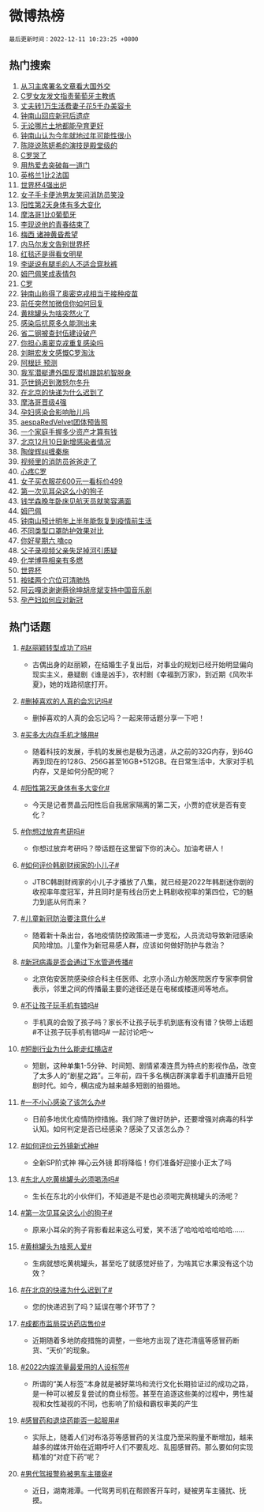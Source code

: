 # 微博热榜

`最后更新时间：2022-12-11 10:23:25 +0800`

## 热门搜索

1. [从习主席署名文章看大国外交](https://m.weibo.cn/search?containerid=100103type%3D1%26t%3D10%26q%3D%23%E4%BB%8E%E4%B9%A0%E4%B8%BB%E5%B8%AD%E7%BD%B2%E5%90%8D%E6%96%87%E7%AB%A0%E7%9C%8B%E5%A4%A7%E5%9B%BD%E5%A4%96%E4%BA%A4%23&stream_entry_id=51&isnewpage=1&extparam=seat%3D1%26c_type%3D51%26filter_type%3Drealtimehot%26dgr%3D0%26cate%3D10103%26pos%3D0%26display_time%3D1670725403%26pre_seqid%3D1670725403864039932353&luicode=10000011&lfid=106003type%253D25%2526t%253D3%2526disable_hot%253D1%2526filter_type%253Drealtimehot)
1. [C罗女友发文指责葡萄牙主教练](https://m.weibo.cn/search?containerid=100103type%3D1%26t%3D10%26q%3D%23C%E7%BD%97%E5%A5%B3%E5%8F%8B%E5%8F%91%E6%96%87%E6%8C%87%E8%B4%A3%E8%91%A1%E8%90%84%E7%89%99%E4%B8%BB%E6%95%99%E7%BB%83%23&stream_entry_id=31&isnewpage=1&extparam=seat%3D1%26flag%3D2%26filter_type%3Drealtimehot%26band_rank%3D1%26q%3D%2523C%25E7%25BD%2597%25E5%25A5%25B3%25E5%258F%258B%25E5%258F%2591%25E6%2596%2587%25E6%258C%2587%25E8%25B4%25A3%25E8%2591%25A1%25E8%2590%2584%25E7%2589%2599%25E4%25B8%25BB%25E6%2595%2599%25E7%25BB%2583%2523%26realpos%3D1%26pos%3D0%26c_type%3D31%26dgr%3D0%26cate%3D5001%26lcate%3D5001%26display_time%3D1670725403%26pre_seqid%3D1670725403864039932353&luicode=10000011&lfid=106003type%253D25%2526t%253D3%2526disable_hot%253D1%2526filter_type%253Drealtimehot)
1. [丈夫转1万生活费妻子花5千办美容卡](https://m.weibo.cn/search?containerid=100103type%3D1%26t%3D10%26q%3D%23%E4%B8%88%E5%A4%AB%E8%BD%AC1%E4%B8%87%E7%94%9F%E6%B4%BB%E8%B4%B9%E5%A6%BB%E5%AD%90%E8%8A%B15%E5%8D%83%E5%8A%9E%E7%BE%8E%E5%AE%B9%E5%8D%A1%23&stream_entry_id=31&isnewpage=1&extparam=seat%3D1%26flag%3D2%26filter_type%3Drealtimehot%26band_rank%3D2%26q%3D%2523%25E4%25B8%2588%25E5%25A4%25AB%25E8%25BD%25AC1%25E4%25B8%2587%25E7%2594%259F%25E6%25B4%25BB%25E8%25B4%25B9%25E5%25A6%25BB%25E5%25AD%2590%25E8%258A%25B15%25E5%258D%2583%25E5%258A%259E%25E7%25BE%258E%25E5%25AE%25B9%25E5%258D%25A1%2523%26realpos%3D2%26pos%3D1%26c_type%3D31%26dgr%3D0%26cate%3D5001%26lcate%3D5001%26display_time%3D1670725403%26pre_seqid%3D1670725403864039932353&luicode=10000011&lfid=106003type%253D25%2526t%253D3%2526disable_hot%253D1%2526filter_type%253Drealtimehot)
1. [钟南山回应新冠后遗症](https://m.weibo.cn/search?containerid=100103type%3D1%26t%3D10%26q%3D%23%E9%92%9F%E5%8D%97%E5%B1%B1%E5%9B%9E%E5%BA%94%E6%96%B0%E5%86%A0%E5%90%8E%E9%81%97%E7%97%87%23&stream_entry_id=31&isnewpage=1&extparam=seat%3D1%26flag%3D0%26filter_type%3Drealtimehot%26band_rank%3D3%26q%3D%2523%25E9%2592%259F%25E5%258D%2597%25E5%25B1%25B1%25E5%259B%259E%25E5%25BA%2594%25E6%2596%25B0%25E5%2586%25A0%25E5%2590%258E%25E9%2581%2597%25E7%2597%2587%2523%26realpos%3D3%26pos%3D2%26c_type%3D31%26dgr%3D0%26cate%3D5001%26lcate%3D5001%26display_time%3D1670725403%26pre_seqid%3D1670725403864039932353&luicode=10000011&lfid=106003type%253D25%2526t%253D3%2526disable_hot%253D1%2526filter_type%253Drealtimehot)
1. [无论哪片土地都能孕育更好](https://m.weibo.cn/search?containerid=100103type%3D1%26t%3D10%26q%3D%23%E6%97%A0%E8%AE%BA%E5%93%AA%E7%89%87%E5%9C%9F%E5%9C%B0%E9%83%BD%E8%83%BD%E5%AD%95%E8%82%B2%E6%9B%B4%E5%A5%BD%23&stream_entry_id=31&isnewpage=1&extparam=seat%3D1%26filter_type%3Drealtimehot%26band_rank%3D4%26q%3D%2523%25E6%2597%25A0%25E8%25AE%25BA%25E5%2593%25AA%25E7%2589%2587%25E5%259C%259F%25E5%259C%25B0%25E9%2583%25BD%25E8%2583%25BD%25E5%25AD%2595%25E8%2582%25B2%25E6%259B%25B4%25E5%25A5%25BD%2523%26pos%3D3%26adid%3D174611%26c_type%3D31%26dgr%3D0%26cate%3D5001%26topic_ad%3D1%26lcate%3D5001%26display_time%3D1670725403%26pre_seqid%3D1670725403864039932353&luicode=10000011&lfid=106003type%253D25%2526t%253D3%2526disable_hot%253D1%2526filter_type%253Drealtimehot)
1. [钟南山认为今年就地过年可能性很小](https://m.weibo.cn/search?containerid=100103type%3D1%26t%3D10%26q%3D%23%E9%92%9F%E5%8D%97%E5%B1%B1%E8%AE%A4%E4%B8%BA%E4%BB%8A%E5%B9%B4%E5%B0%B1%E5%9C%B0%E8%BF%87%E5%B9%B4%E5%8F%AF%E8%83%BD%E6%80%A7%E5%BE%88%E5%B0%8F%23&stream_entry_id=31&isnewpage=1&extparam=seat%3D1%26flag%3D1%26filter_type%3Drealtimehot%26band_rank%3D4%26q%3D%2523%25E9%2592%259F%25E5%258D%2597%25E5%25B1%25B1%25E8%25AE%25A4%25E4%25B8%25BA%25E4%25BB%258A%25E5%25B9%25B4%25E5%25B0%25B1%25E5%259C%25B0%25E8%25BF%2587%25E5%25B9%25B4%25E5%258F%25AF%25E8%2583%25BD%25E6%2580%25A7%25E5%25BE%2588%25E5%25B0%258F%2523%26realpos%3D4%26pos%3D4%26c_type%3D31%26dgr%3D0%26cate%3D5001%26lcate%3D5001%26display_time%3D1670725403%26pre_seqid%3D1670725403864039932353&luicode=10000011&lfid=106003type%253D25%2526t%253D3%2526disable_hot%253D1%2526filter_type%253Drealtimehot)
1. [陈晓说陈妍希的演技是殿堂级的](https://m.weibo.cn/search?containerid=100103type%3D1%26t%3D10%26q%3D%23%E9%99%88%E6%99%93%E8%AF%B4%E9%99%88%E5%A6%8D%E5%B8%8C%E7%9A%84%E6%BC%94%E6%8A%80%E6%98%AF%E6%AE%BF%E5%A0%82%E7%BA%A7%E7%9A%84%23&stream_entry_id=31&isnewpage=1&extparam=seat%3D1%26flag%3D2%26filter_type%3Drealtimehot%26band_rank%3D5%26q%3D%2523%25E9%2599%2588%25E6%2599%2593%25E8%25AF%25B4%25E9%2599%2588%25E5%25A6%258D%25E5%25B8%258C%25E7%259A%2584%25E6%25BC%2594%25E6%258A%2580%25E6%2598%25AF%25E6%25AE%25BF%25E5%25A0%2582%25E7%25BA%25A7%25E7%259A%2584%2523%26realpos%3D5%26pos%3D5%26c_type%3D31%26dgr%3D0%26cate%3D5001%26lcate%3D5001%26display_time%3D1670725403%26pre_seqid%3D1670725403864039932353&luicode=10000011&lfid=106003type%253D25%2526t%253D3%2526disable_hot%253D1%2526filter_type%253Drealtimehot)
1. [C罗哭了](https://m.weibo.cn/search?containerid=100103type%3D1%26t%3D10%26q%3D%23C%E7%BD%97%E5%93%AD%E4%BA%86%23&stream_entry_id=31&isnewpage=1&extparam=seat%3D1%26flag%3D16%26filter_type%3Drealtimehot%26band_rank%3D6%26q%3D%2523C%25E7%25BD%2597%25E5%2593%25AD%25E4%25BA%2586%2523%26realpos%3D6%26pos%3D6%26c_type%3D31%26dgr%3D0%26cate%3D5001%26lcate%3D5001%26display_time%3D1670725403%26pre_seqid%3D1670725403864039932353&luicode=10000011&lfid=106003type%253D25%2526t%253D3%2526disable_hot%253D1%2526filter_type%253Drealtimehot)
1. [用热爱去突破每一道门](https://m.weibo.cn/search?containerid=100103type%3D1%26t%3D10%26q%3D%23%E7%94%A8%E7%83%AD%E7%88%B1%E5%8E%BB%E7%AA%81%E7%A0%B4%E6%AF%8F%E4%B8%80%E9%81%93%E9%97%A8%23&stream_entry_id=31&isnewpage=1&extparam=seat%3D1%26filter_type%3Drealtimehot%26band_rank%3D7%26q%3D%2523%25E7%2594%25A8%25E7%2583%25AD%25E7%2588%25B1%25E5%258E%25BB%25E7%25AA%2581%25E7%25A0%25B4%25E6%25AF%258F%25E4%25B8%2580%25E9%2581%2593%25E9%2597%25A8%2523%26pos%3D7%26adid%3D174529%26c_type%3D31%26dgr%3D0%26cate%3D5001%26topic_ad%3D1%26lcate%3D5001%26display_time%3D1670725403%26pre_seqid%3D1670725403864039932353&luicode=10000011&lfid=106003type%253D25%2526t%253D3%2526disable_hot%253D1%2526filter_type%253Drealtimehot)
1. [英格兰1比2法国](https://m.weibo.cn/search?containerid=100103type%3D1%26t%3D10%26q%3D%23%E8%8B%B1%E6%A0%BC%E5%85%B01%E6%AF%942%E6%B3%95%E5%9B%BD%23&stream_entry_id=31&isnewpage=1&extparam=seat%3D1%26flag%3D16%26filter_type%3Drealtimehot%26band_rank%3D7%26q%3D%2523%25E8%258B%25B1%25E6%25A0%25BC%25E5%2585%25B01%25E6%25AF%25942%25E6%25B3%2595%25E5%259B%25BD%2523%26realpos%3D7%26pos%3D8%26c_type%3D31%26dgr%3D0%26cate%3D5001%26lcate%3D5001%26display_time%3D1670725403%26pre_seqid%3D1670725403864039932353&luicode=10000011&lfid=106003type%253D25%2526t%253D3%2526disable_hot%253D1%2526filter_type%253Drealtimehot)
1. [世界杯4强出炉](https://m.weibo.cn/search?containerid=100103type%3D1%26t%3D10%26q%3D%23%E4%B8%96%E7%95%8C%E6%9D%AF4%E5%BC%BA%E5%87%BA%E7%82%89%23&stream_entry_id=31&isnewpage=1&extparam=seat%3D1%26flag%3D0%26filter_type%3Drealtimehot%26band_rank%3D8%26q%3D%2523%25E4%25B8%2596%25E7%2595%258C%25E6%259D%25AF4%25E5%25BC%25BA%25E5%2587%25BA%25E7%2582%2589%2523%26realpos%3D8%26pos%3D9%26c_type%3D31%26dgr%3D0%26cate%3D5001%26lcate%3D5001%26display_time%3D1670725403%26pre_seqid%3D1670725403864039932353&luicode=10000011&lfid=106003type%253D25%2526t%253D3%2526disable_hot%253D1%2526filter_type%253Drealtimehot)
1. [女子手卡便池男友笑问消防员笑没](https://m.weibo.cn/search?containerid=100103type%3D1%26t%3D10%26q%3D%23%E5%A5%B3%E5%AD%90%E6%89%8B%E5%8D%A1%E4%BE%BF%E6%B1%A0%E7%94%B7%E5%8F%8B%E7%AC%91%E9%97%AE%E6%B6%88%E9%98%B2%E5%91%98%E7%AC%91%E6%B2%A1%23&stream_entry_id=31&isnewpage=1&extparam=seat%3D1%26flag%3D1%26filter_type%3Drealtimehot%26band_rank%3D9%26q%3D%2523%25E5%25A5%25B3%25E5%25AD%2590%25E6%2589%258B%25E5%258D%25A1%25E4%25BE%25BF%25E6%25B1%25A0%25E7%2594%25B7%25E5%258F%258B%25E7%25AC%2591%25E9%2597%25AE%25E6%25B6%2588%25E9%2598%25B2%25E5%2591%2598%25E7%25AC%2591%25E6%25B2%25A1%2523%26realpos%3D9%26pos%3D10%26c_type%3D31%26dgr%3D0%26cate%3D5001%26lcate%3D5001%26display_time%3D1670725403%26pre_seqid%3D1670725403864039932353&luicode=10000011&lfid=106003type%253D25%2526t%253D3%2526disable_hot%253D1%2526filter_type%253Drealtimehot)
1. [阳性第2天身体有多大变化](https://m.weibo.cn/search?containerid=100103type%3D1%26t%3D10%26q%3D%23%E9%98%B3%E6%80%A7%E7%AC%AC2%E5%A4%A9%E8%BA%AB%E4%BD%93%E6%9C%89%E5%A4%9A%E5%A4%A7%E5%8F%98%E5%8C%96%23&stream_entry_id=31&isnewpage=1&extparam=seat%3D1%26flag%3D2%26filter_type%3Drealtimehot%26band_rank%3D10%26q%3D%2523%25E9%2598%25B3%25E6%2580%25A7%25E7%25AC%25AC2%25E5%25A4%25A9%25E8%25BA%25AB%25E4%25BD%2593%25E6%259C%2589%25E5%25A4%259A%25E5%25A4%25A7%25E5%258F%2598%25E5%258C%2596%2523%26realpos%3D10%26pos%3D11%26c_type%3D31%26dgr%3D0%26cate%3D5001%26lcate%3D5001%26display_time%3D1670725403%26pre_seqid%3D1670725403864039932353&luicode=10000011&lfid=106003type%253D25%2526t%253D3%2526disable_hot%253D1%2526filter_type%253Drealtimehot)
1. [摩洛哥1比0葡萄牙](https://m.weibo.cn/search?containerid=100103type%3D1%26t%3D10%26q%3D%23%E6%91%A9%E6%B4%9B%E5%93%A51%E6%AF%940%E8%91%A1%E8%90%84%E7%89%99%23&stream_entry_id=31&isnewpage=1&extparam=seat%3D1%26flag%3D0%26filter_type%3Drealtimehot%26band_rank%3D11%26q%3D%2523%25E6%2591%25A9%25E6%25B4%259B%25E5%2593%25A51%25E6%25AF%25940%25E8%2591%25A1%25E8%2590%2584%25E7%2589%2599%2523%26realpos%3D11%26pos%3D12%26c_type%3D31%26dgr%3D0%26cate%3D5001%26lcate%3D5001%26display_time%3D1670725403%26pre_seqid%3D1670725403864039932353&luicode=10000011&lfid=106003type%253D25%2526t%253D3%2526disable_hot%253D1%2526filter_type%253Drealtimehot)
1. [李现说他的青春结束了](https://m.weibo.cn/search?containerid=100103type%3D1%26t%3D10%26q%3D%23%E6%9D%8E%E7%8E%B0%E8%AF%B4%E4%BB%96%E7%9A%84%E9%9D%92%E6%98%A5%E7%BB%93%E6%9D%9F%E4%BA%86%23&stream_entry_id=31&isnewpage=1&extparam=seat%3D1%26flag%3D0%26filter_type%3Drealtimehot%26band_rank%3D12%26q%3D%2523%25E6%259D%258E%25E7%258E%25B0%25E8%25AF%25B4%25E4%25BB%2596%25E7%259A%2584%25E9%259D%2592%25E6%2598%25A5%25E7%25BB%2593%25E6%259D%259F%25E4%25BA%2586%2523%26realpos%3D12%26pos%3D13%26c_type%3D31%26dgr%3D0%26cate%3D5001%26lcate%3D5001%26display_time%3D1670725403%26pre_seqid%3D1670725403864039932353&luicode=10000011&lfid=106003type%253D25%2526t%253D3%2526disable_hot%253D1%2526filter_type%253Drealtimehot)
1. [梅西 诸神黄昏希望](https://m.weibo.cn/search?containerid=100103type%3D1%26t%3D10%26q%3D%E6%A2%85%E8%A5%BF+%E8%AF%B8%E7%A5%9E%E9%BB%84%E6%98%8F%E5%B8%8C%E6%9C%9B&stream_entry_id=31&isnewpage=1&extparam=seat%3D1%26flag%3D0%26filter_type%3Drealtimehot%26band_rank%3D13%26q%3D%25E6%25A2%2585%25E8%25A5%25BF%2520%25E8%25AF%25B8%25E7%25A5%259E%25E9%25BB%2584%25E6%2598%258F%25E5%25B8%258C%25E6%259C%259B%26realpos%3D13%26pos%3D14%26c_type%3D31%26dgr%3D0%26cate%3D5001%26lcate%3D5001%26display_time%3D1670725403%26pre_seqid%3D1670725403864039932353&luicode=10000011&lfid=106003type%253D25%2526t%253D3%2526disable_hot%253D1%2526filter_type%253Drealtimehot)
1. [内马尔发文告别世界杯](https://m.weibo.cn/search?containerid=100103type%3D1%26t%3D10%26q%3D%23%E5%86%85%E9%A9%AC%E5%B0%94%E5%8F%91%E6%96%87%E5%91%8A%E5%88%AB%E4%B8%96%E7%95%8C%E6%9D%AF%23&stream_entry_id=31&isnewpage=1&extparam=seat%3D1%26flag%3D1%26filter_type%3Drealtimehot%26band_rank%3D14%26q%3D%2523%25E5%2586%2585%25E9%25A9%25AC%25E5%25B0%2594%25E5%258F%2591%25E6%2596%2587%25E5%2591%258A%25E5%2588%25AB%25E4%25B8%2596%25E7%2595%258C%25E6%259D%25AF%2523%26realpos%3D14%26pos%3D15%26c_type%3D31%26dgr%3D0%26cate%3D5001%26lcate%3D5001%26display_time%3D1670725403%26pre_seqid%3D1670725403864039932353&luicode=10000011&lfid=106003type%253D25%2526t%253D3%2526disable_hot%253D1%2526filter_type%253Drealtimehot)
1. [红毯还是得看女明星](https://m.weibo.cn/search?containerid=100103type%3D1%26t%3D10%26q%3D%23%E7%BA%A2%E6%AF%AF%E8%BF%98%E6%98%AF%E5%BE%97%E7%9C%8B%E5%A5%B3%E6%98%8E%E6%98%9F%23&stream_entry_id=31&isnewpage=1&extparam=seat%3D1%26flag%3D1%26filter_type%3Drealtimehot%26band_rank%3D15%26q%3D%2523%25E7%25BA%25A2%25E6%25AF%25AF%25E8%25BF%2598%25E6%2598%25AF%25E5%25BE%2597%25E7%259C%258B%25E5%25A5%25B3%25E6%2598%258E%25E6%2598%259F%2523%26realpos%3D15%26pos%3D16%26c_type%3D31%26dgr%3D0%26cate%3D5001%26lcate%3D5001%26display_time%3D1670725403%26pre_seqid%3D1670725403864039932353&luicode=10000011&lfid=106003type%253D25%2526t%253D3%2526disable_hot%253D1%2526filter_type%253Drealtimehot)
1. [李诞说有腿毛的人不适合穿秋裤](https://m.weibo.cn/search?containerid=100103type%3D1%26t%3D10%26q%3D%23%E6%9D%8E%E8%AF%9E%E8%AF%B4%E6%9C%89%E8%85%BF%E6%AF%9B%E7%9A%84%E4%BA%BA%E4%B8%8D%E9%80%82%E5%90%88%E7%A9%BF%E7%A7%8B%E8%A3%A4%23&stream_entry_id=31&isnewpage=1&extparam=seat%3D1%26flag%3D1%26filter_type%3Drealtimehot%26band_rank%3D16%26q%3D%2523%25E6%259D%258E%25E8%25AF%259E%25E8%25AF%25B4%25E6%259C%2589%25E8%2585%25BF%25E6%25AF%259B%25E7%259A%2584%25E4%25BA%25BA%25E4%25B8%258D%25E9%2580%2582%25E5%2590%2588%25E7%25A9%25BF%25E7%25A7%258B%25E8%25A3%25A4%2523%26realpos%3D16%26pos%3D17%26c_type%3D31%26dgr%3D0%26cate%3D5001%26lcate%3D5001%26display_time%3D1670725403%26pre_seqid%3D1670725403864039932353&luicode=10000011&lfid=106003type%253D25%2526t%253D3%2526disable_hot%253D1%2526filter_type%253Drealtimehot)
1. [姆巴佩笑成表情包](https://m.weibo.cn/search?containerid=100103type%3D1%26t%3D10%26q%3D%23%E5%A7%86%E5%B7%B4%E4%BD%A9%E7%AC%91%E6%88%90%E8%A1%A8%E6%83%85%E5%8C%85%23&stream_entry_id=31&isnewpage=1&extparam=seat%3D1%26flag%3D0%26filter_type%3Drealtimehot%26band_rank%3D17%26q%3D%2523%25E5%25A7%2586%25E5%25B7%25B4%25E4%25BD%25A9%25E7%25AC%2591%25E6%2588%2590%25E8%25A1%25A8%25E6%2583%2585%25E5%258C%2585%2523%26realpos%3D17%26pos%3D18%26c_type%3D31%26dgr%3D0%26cate%3D5001%26lcate%3D5001%26display_time%3D1670725403%26pre_seqid%3D1670725403864039932353&luicode=10000011&lfid=106003type%253D25%2526t%253D3%2526disable_hot%253D1%2526filter_type%253Drealtimehot)
1. [C罗](https://m.weibo.cn/search?containerid=100103type%3D1%26t%3D10%26q%3DC%E7%BD%97&stream_entry_id=31&isnewpage=1&extparam=seat%3D1%26flag%3D2%26filter_type%3Drealtimehot%26band_rank%3D18%26q%3DC%25E7%25BD%2597%26realpos%3D18%26pos%3D19%26c_type%3D31%26dgr%3D0%26cate%3D5001%26lcate%3D5001%26display_time%3D1670725403%26pre_seqid%3D1670725403864039932353&luicode=10000011&lfid=106003type%253D25%2526t%253D3%2526disable_hot%253D1%2526filter_type%253Drealtimehot)
1. [钟南山称得了奥密克戎相当于接种疫苗](https://m.weibo.cn/search?containerid=100103type%3D1%26t%3D10%26q%3D%23%E9%92%9F%E5%8D%97%E5%B1%B1%E7%A7%B0%E5%BE%97%E4%BA%86%E5%A5%A5%E5%AF%86%E5%85%8B%E6%88%8E%E7%9B%B8%E5%BD%93%E4%BA%8E%E6%8E%A5%E7%A7%8D%E7%96%AB%E8%8B%97%23&stream_entry_id=31&isnewpage=1&extparam=seat%3D1%26flag%3D0%26filter_type%3Drealtimehot%26band_rank%3D19%26q%3D%2523%25E9%2592%259F%25E5%258D%2597%25E5%25B1%25B1%25E7%25A7%25B0%25E5%25BE%2597%25E4%25BA%2586%25E5%25A5%25A5%25E5%25AF%2586%25E5%2585%258B%25E6%2588%258E%25E7%259B%25B8%25E5%25BD%2593%25E4%25BA%258E%25E6%258E%25A5%25E7%25A7%258D%25E7%2596%25AB%25E8%258B%2597%2523%26realpos%3D19%26pos%3D20%26c_type%3D31%26dgr%3D0%26cate%3D5001%26lcate%3D5001%26display_time%3D1670725403%26pre_seqid%3D1670725403864039932353&luicode=10000011&lfid=106003type%253D25%2526t%253D3%2526disable_hot%253D1%2526filter_type%253Drealtimehot)
1. [前任突然加微信你如何回复](https://m.weibo.cn/search?containerid=100103type%3D1%26t%3D10%26q%3D%23%E5%89%8D%E4%BB%BB%E7%AA%81%E7%84%B6%E5%8A%A0%E5%BE%AE%E4%BF%A1%E4%BD%A0%E5%A6%82%E4%BD%95%E5%9B%9E%E5%A4%8D%23&stream_entry_id=31&isnewpage=1&extparam=seat%3D1%26flag%3D1%26filter_type%3Drealtimehot%26band_rank%3D20%26q%3D%2523%25E5%2589%258D%25E4%25BB%25BB%25E7%25AA%2581%25E7%2584%25B6%25E5%258A%25A0%25E5%25BE%25AE%25E4%25BF%25A1%25E4%25BD%25A0%25E5%25A6%2582%25E4%25BD%2595%25E5%259B%259E%25E5%25A4%258D%2523%26realpos%3D20%26pos%3D21%26c_type%3D31%26dgr%3D0%26cate%3D5001%26lcate%3D5001%26display_time%3D1670725403%26pre_seqid%3D1670725403864039932353&luicode=10000011&lfid=106003type%253D25%2526t%253D3%2526disable_hot%253D1%2526filter_type%253Drealtimehot)
1. [黄桃罐头为啥突然火了](https://m.weibo.cn/search?containerid=100103type%3D1%26t%3D10%26q%3D%23%E9%BB%84%E6%A1%83%E7%BD%90%E5%A4%B4%E4%B8%BA%E5%95%A5%E7%AA%81%E7%84%B6%E7%81%AB%E4%BA%86%23&stream_entry_id=31&isnewpage=1&extparam=seat%3D1%26flag%3D0%26filter_type%3Drealtimehot%26band_rank%3D21%26q%3D%2523%25E9%25BB%2584%25E6%25A1%2583%25E7%25BD%2590%25E5%25A4%25B4%25E4%25B8%25BA%25E5%2595%25A5%25E7%25AA%2581%25E7%2584%25B6%25E7%2581%25AB%25E4%25BA%2586%2523%26realpos%3D21%26pos%3D22%26c_type%3D31%26dgr%3D0%26cate%3D5001%26lcate%3D5001%26display_time%3D1670725403%26pre_seqid%3D1670725403864039932353&luicode=10000011&lfid=106003type%253D25%2526t%253D3%2526disable_hot%253D1%2526filter_type%253Drealtimehot)
1. [感染后抗原多久能测出来](https://m.weibo.cn/search?containerid=100103type%3D1%26t%3D10%26q%3D%23%E6%84%9F%E6%9F%93%E5%90%8E%E6%8A%97%E5%8E%9F%E5%A4%9A%E4%B9%85%E8%83%BD%E6%B5%8B%E5%87%BA%E6%9D%A5%23&stream_entry_id=31&isnewpage=1&extparam=seat%3D1%26flag%3D0%26filter_type%3Drealtimehot%26band_rank%3D22%26q%3D%2523%25E6%2584%259F%25E6%259F%2593%25E5%2590%258E%25E6%258A%2597%25E5%258E%259F%25E5%25A4%259A%25E4%25B9%2585%25E8%2583%25BD%25E6%25B5%258B%25E5%2587%25BA%25E6%259D%25A5%2523%26realpos%3D22%26pos%3D23%26c_type%3D31%26dgr%3D0%26cate%3D5001%26lcate%3D5001%26display_time%3D1670725403%26pre_seqid%3D1670725403864039932353&luicode=10000011&lfid=106003type%253D25%2526t%253D3%2526disable_hot%253D1%2526filter_type%253Drealtimehot)
1. [省二钢被查封伍建设破产](https://m.weibo.cn/search?containerid=100103type%3D1%26t%3D10%26q%3D%23%E7%9C%81%E4%BA%8C%E9%92%A2%E8%A2%AB%E6%9F%A5%E5%B0%81%E4%BC%8D%E5%BB%BA%E8%AE%BE%E7%A0%B4%E4%BA%A7%23&stream_entry_id=31&isnewpage=1&extparam=seat%3D1%26flag%3D1%26filter_type%3Drealtimehot%26band_rank%3D23%26q%3D%2523%25E7%259C%2581%25E4%25BA%258C%25E9%2592%25A2%25E8%25A2%25AB%25E6%259F%25A5%25E5%25B0%2581%25E4%25BC%258D%25E5%25BB%25BA%25E8%25AE%25BE%25E7%25A0%25B4%25E4%25BA%25A7%2523%26realpos%3D23%26pos%3D24%26c_type%3D31%26dgr%3D0%26cate%3D5001%26lcate%3D5001%26display_time%3D1670725403%26pre_seqid%3D1670725403864039932353&luicode=10000011&lfid=106003type%253D25%2526t%253D3%2526disable_hot%253D1%2526filter_type%253Drealtimehot)
1. [你担心奥密克戎重复感染吗](https://m.weibo.cn/search?containerid=100103type%3D1%26t%3D10%26q%3D%23%E4%BD%A0%E6%8B%85%E5%BF%83%E5%A5%A5%E5%AF%86%E5%85%8B%E6%88%8E%E9%87%8D%E5%A4%8D%E6%84%9F%E6%9F%93%E5%90%97%23&stream_entry_id=31&isnewpage=1&extparam=seat%3D1%26flag%3D0%26filter_type%3Drealtimehot%26band_rank%3D24%26q%3D%2523%25E4%25BD%25A0%25E6%258B%2585%25E5%25BF%2583%25E5%25A5%25A5%25E5%25AF%2586%25E5%2585%258B%25E6%2588%258E%25E9%2587%258D%25E5%25A4%258D%25E6%2584%259F%25E6%259F%2593%25E5%2590%2597%2523%26realpos%3D24%26pos%3D25%26c_type%3D31%26dgr%3D0%26cate%3D5001%26lcate%3D5001%26display_time%3D1670725403%26pre_seqid%3D1670725403864039932353&luicode=10000011&lfid=106003type%253D25%2526t%253D3%2526disable_hot%253D1%2526filter_type%253Drealtimehot)
1. [刘畊宏发文感慨C罗淘汰](https://m.weibo.cn/search?containerid=100103type%3D1%26t%3D10%26q%3D%23%E5%88%98%E7%95%8A%E5%AE%8F%E5%8F%91%E6%96%87%E6%84%9F%E6%85%A8C%E7%BD%97%E6%B7%98%E6%B1%B0%23&stream_entry_id=31&isnewpage=1&extparam=seat%3D1%26flag%3D1%26filter_type%3Drealtimehot%26band_rank%3D25%26q%3D%2523%25E5%2588%2598%25E7%2595%258A%25E5%25AE%258F%25E5%258F%2591%25E6%2596%2587%25E6%2584%259F%25E6%2585%25A8C%25E7%25BD%2597%25E6%25B7%2598%25E6%25B1%25B0%2523%26realpos%3D25%26pos%3D26%26c_type%3D31%26dgr%3D0%26cate%3D5001%26lcate%3D5001%26display_time%3D1670725403%26pre_seqid%3D1670725403864039932353&luicode=10000011&lfid=106003type%253D25%2526t%253D3%2526disable_hot%253D1%2526filter_type%253Drealtimehot)
1. [阿根廷 预测](https://m.weibo.cn/search?containerid=100103type%3D1%26t%3D10%26q%3D%E9%98%BF%E6%A0%B9%E5%BB%B7+%E9%A2%84%E6%B5%8B&stream_entry_id=31&isnewpage=1&extparam=seat%3D1%26flag%3D0%26filter_type%3Drealtimehot%26band_rank%3D26%26q%3D%25E9%2598%25BF%25E6%25A0%25B9%25E5%25BB%25B7%2520%25E9%25A2%2584%25E6%25B5%258B%26realpos%3D26%26pos%3D27%26c_type%3D31%26dgr%3D0%26cate%3D5001%26lcate%3D5001%26display_time%3D1670725403%26pre_seqid%3D1670725403864039932353&luicode=10000011&lfid=106003type%253D25%2526t%253D3%2526disable_hot%253D1%2526filter_type%253Drealtimehot)
1. [我军潜艇遭外国反潜机跟踪机智脱身](https://m.weibo.cn/search?containerid=100103type%3D1%26t%3D10%26q%3D%23%E6%88%91%E5%86%9B%E6%BD%9C%E8%89%87%E9%81%AD%E5%A4%96%E5%9B%BD%E5%8F%8D%E6%BD%9C%E6%9C%BA%E8%B7%9F%E8%B8%AA%E6%9C%BA%E6%99%BA%E8%84%B1%E8%BA%AB%23&stream_entry_id=31&isnewpage=1&extparam=seat%3D1%26flag%3D0%26filter_type%3Drealtimehot%26band_rank%3D27%26q%3D%2523%25E6%2588%2591%25E5%2586%259B%25E6%25BD%259C%25E8%2589%2587%25E9%2581%25AD%25E5%25A4%2596%25E5%259B%25BD%25E5%258F%258D%25E6%25BD%259C%25E6%259C%25BA%25E8%25B7%259F%25E8%25B8%25AA%25E6%259C%25BA%25E6%2599%25BA%25E8%2584%25B1%25E8%25BA%25AB%2523%26realpos%3D27%26pos%3D28%26c_type%3D31%26dgr%3D0%26cate%3D5001%26lcate%3D5001%26display_time%3D1670725403%26pre_seqid%3D1670725403864039932353&luicode=10000011&lfid=106003type%253D25%2526t%253D3%2526disable_hot%253D1%2526filter_type%253Drealtimehot)
1. [范世錡迟到激怒尔冬升](https://m.weibo.cn/search?containerid=100103type%3D1%26t%3D10%26q%3D%23%E8%8C%83%E4%B8%96%E9%8C%A1%E8%BF%9F%E5%88%B0%E6%BF%80%E6%80%92%E5%B0%94%E5%86%AC%E5%8D%87%23&stream_entry_id=31&isnewpage=1&extparam=seat%3D1%26flag%3D0%26filter_type%3Drealtimehot%26band_rank%3D28%26q%3D%2523%25E8%258C%2583%25E4%25B8%2596%25E9%258C%25A1%25E8%25BF%259F%25E5%2588%25B0%25E6%25BF%2580%25E6%2580%2592%25E5%25B0%2594%25E5%2586%25AC%25E5%258D%2587%2523%26realpos%3D28%26pos%3D29%26c_type%3D31%26dgr%3D0%26cate%3D5001%26lcate%3D5001%26display_time%3D1670725403%26pre_seqid%3D1670725403864039932353&luicode=10000011&lfid=106003type%253D25%2526t%253D3%2526disable_hot%253D1%2526filter_type%253Drealtimehot)
1. [在北京的快递为什么迟到了](https://m.weibo.cn/search?containerid=100103type%3D1%26t%3D10%26q%3D%23%E5%9C%A8%E5%8C%97%E4%BA%AC%E7%9A%84%E5%BF%AB%E9%80%92%E4%B8%BA%E4%BB%80%E4%B9%88%E8%BF%9F%E5%88%B0%E4%BA%86%23&stream_entry_id=31&isnewpage=1&extparam=seat%3D1%26flag%3D0%26filter_type%3Drealtimehot%26band_rank%3D29%26q%3D%2523%25E5%259C%25A8%25E5%258C%2597%25E4%25BA%25AC%25E7%259A%2584%25E5%25BF%25AB%25E9%2580%2592%25E4%25B8%25BA%25E4%25BB%2580%25E4%25B9%2588%25E8%25BF%259F%25E5%2588%25B0%25E4%25BA%2586%2523%26realpos%3D29%26pos%3D30%26c_type%3D31%26dgr%3D0%26cate%3D5001%26lcate%3D5001%26display_time%3D1670725403%26pre_seqid%3D1670725403864039932353&luicode=10000011&lfid=106003type%253D25%2526t%253D3%2526disable_hot%253D1%2526filter_type%253Drealtimehot)
1. [摩洛哥晋级4强](https://m.weibo.cn/search?containerid=100103type%3D1%26t%3D10%26q%3D%23%E6%91%A9%E6%B4%9B%E5%93%A5%E6%99%8B%E7%BA%A74%E5%BC%BA%23&stream_entry_id=31&isnewpage=1&extparam=seat%3D1%26flag%3D0%26filter_type%3Drealtimehot%26band_rank%3D30%26q%3D%2523%25E6%2591%25A9%25E6%25B4%259B%25E5%2593%25A5%25E6%2599%258B%25E7%25BA%25A74%25E5%25BC%25BA%2523%26realpos%3D30%26pos%3D31%26c_type%3D31%26dgr%3D0%26cate%3D5001%26lcate%3D5001%26display_time%3D1670725403%26pre_seqid%3D1670725403864039932353&luicode=10000011&lfid=106003type%253D25%2526t%253D3%2526disable_hot%253D1%2526filter_type%253Drealtimehot)
1. [孕妇感染会影响胎儿吗](https://m.weibo.cn/search?containerid=100103type%3D1%26t%3D10%26q%3D%23%E5%AD%95%E5%A6%87%E6%84%9F%E6%9F%93%E4%BC%9A%E5%BD%B1%E5%93%8D%E8%83%8E%E5%84%BF%E5%90%97%23&stream_entry_id=31&isnewpage=1&extparam=seat%3D1%26flag%3D0%26filter_type%3Drealtimehot%26band_rank%3D31%26q%3D%2523%25E5%25AD%2595%25E5%25A6%2587%25E6%2584%259F%25E6%259F%2593%25E4%25BC%259A%25E5%25BD%25B1%25E5%2593%258D%25E8%2583%258E%25E5%2584%25BF%25E5%2590%2597%2523%26realpos%3D31%26pos%3D32%26c_type%3D31%26dgr%3D0%26cate%3D5001%26lcate%3D5001%26display_time%3D1670725403%26pre_seqid%3D1670725403864039932353&luicode=10000011&lfid=106003type%253D25%2526t%253D3%2526disable_hot%253D1%2526filter_type%253Drealtimehot)
1. [aespaRedVelvet团体预告照](https://m.weibo.cn/search?containerid=100103type%3D1%26t%3D10%26q%3D%23aespaRedVelvet%E5%9B%A2%E4%BD%93%E9%A2%84%E5%91%8A%E7%85%A7%23&stream_entry_id=31&isnewpage=1&extparam=seat%3D1%26flag%3D0%26filter_type%3Drealtimehot%26band_rank%3D32%26q%3D%2523aespaRedVelvet%25E5%259B%25A2%25E4%25BD%2593%25E9%25A2%2584%25E5%2591%258A%25E7%2585%25A7%2523%26realpos%3D32%26pos%3D33%26c_type%3D31%26dgr%3D0%26cate%3D5001%26lcate%3D5001%26display_time%3D1670725403%26pre_seqid%3D1670725403864039932353&luicode=10000011&lfid=106003type%253D25%2526t%253D3%2526disable_hot%253D1%2526filter_type%253Drealtimehot)
1. [一个家庭手握多少资产才算有钱](https://m.weibo.cn/search?containerid=100103type%3D1%26t%3D10%26q%3D%23%E4%B8%80%E4%B8%AA%E5%AE%B6%E5%BA%AD%E6%89%8B%E6%8F%A1%E5%A4%9A%E5%B0%91%E8%B5%84%E4%BA%A7%E6%89%8D%E7%AE%97%E6%9C%89%E9%92%B1%23&stream_entry_id=31&isnewpage=1&extparam=seat%3D1%26flag%3D0%26filter_type%3Drealtimehot%26band_rank%3D33%26q%3D%2523%25E4%25B8%2580%25E4%25B8%25AA%25E5%25AE%25B6%25E5%25BA%25AD%25E6%2589%258B%25E6%258F%25A1%25E5%25A4%259A%25E5%25B0%2591%25E8%25B5%2584%25E4%25BA%25A7%25E6%2589%258D%25E7%25AE%2597%25E6%259C%2589%25E9%2592%25B1%2523%26realpos%3D33%26pos%3D34%26c_type%3D31%26dgr%3D0%26cate%3D5001%26lcate%3D5001%26display_time%3D1670725403%26pre_seqid%3D1670725403864039932353&luicode=10000011&lfid=106003type%253D25%2526t%253D3%2526disable_hot%253D1%2526filter_type%253Drealtimehot)
1. [北京12月10日新增感染者情况](https://m.weibo.cn/search?containerid=100103type%3D1%26t%3D10%26q%3D%23%E5%8C%97%E4%BA%AC12%E6%9C%8810%E6%97%A5%E6%96%B0%E5%A2%9E%E6%84%9F%E6%9F%93%E8%80%85%E6%83%85%E5%86%B5%23&stream_entry_id=31&isnewpage=1&extparam=seat%3D1%26flag%3D1%26filter_type%3Drealtimehot%26band_rank%3D34%26q%3D%2523%25E5%258C%2597%25E4%25BA%25AC12%25E6%259C%258810%25E6%2597%25A5%25E6%2596%25B0%25E5%25A2%259E%25E6%2584%259F%25E6%259F%2593%25E8%2580%2585%25E6%2583%2585%25E5%2586%25B5%2523%26realpos%3D34%26pos%3D35%26c_type%3D31%26dgr%3D0%26cate%3D5001%26lcate%3D5001%26display_time%3D1670725403%26pre_seqid%3D1670725403864039932353&luicode=10000011&lfid=106003type%253D25%2526t%253D3%2526disable_hot%253D1%2526filter_type%253Drealtimehot)
1. [陶俊辉纠缠秦施](https://m.weibo.cn/search?containerid=100103type%3D1%26t%3D10%26q%3D%23%E9%99%B6%E4%BF%8A%E8%BE%89%E7%BA%A0%E7%BC%A0%E7%A7%A6%E6%96%BD%23&stream_entry_id=31&isnewpage=1&extparam=seat%3D1%26flag%3D0%26filter_type%3Drealtimehot%26band_rank%3D35%26q%3D%2523%25E9%2599%25B6%25E4%25BF%258A%25E8%25BE%2589%25E7%25BA%25A0%25E7%25BC%25A0%25E7%25A7%25A6%25E6%2596%25BD%2523%26realpos%3D35%26pos%3D36%26c_type%3D31%26dgr%3D0%26cate%3D5001%26lcate%3D5001%26display_time%3D1670725403%26pre_seqid%3D1670725403864039932353&luicode=10000011&lfid=106003type%253D25%2526t%253D3%2526disable_hot%253D1%2526filter_type%253Drealtimehot)
1. [视频里的消防员爸爸走了](https://m.weibo.cn/search?containerid=100103type%3D1%26t%3D10%26q%3D%23%E8%A7%86%E9%A2%91%E9%87%8C%E7%9A%84%E6%B6%88%E9%98%B2%E5%91%98%E7%88%B8%E7%88%B8%E8%B5%B0%E4%BA%86%23&stream_entry_id=31&isnewpage=1&extparam=seat%3D1%26flag%3D1%26filter_type%3Drealtimehot%26band_rank%3D36%26q%3D%2523%25E8%25A7%2586%25E9%25A2%2591%25E9%2587%258C%25E7%259A%2584%25E6%25B6%2588%25E9%2598%25B2%25E5%2591%2598%25E7%2588%25B8%25E7%2588%25B8%25E8%25B5%25B0%25E4%25BA%2586%2523%26realpos%3D36%26pos%3D37%26c_type%3D31%26dgr%3D0%26cate%3D5001%26lcate%3D5001%26display_time%3D1670725403%26pre_seqid%3D1670725403864039932353&luicode=10000011&lfid=106003type%253D25%2526t%253D3%2526disable_hot%253D1%2526filter_type%253Drealtimehot)
1. [心疼C罗](https://m.weibo.cn/search?containerid=100103type%3D1%26t%3D10%26q%3D%23%E5%BF%83%E7%96%BCC%E7%BD%97%23&stream_entry_id=31&isnewpage=1&extparam=seat%3D1%26flag%3D0%26filter_type%3Drealtimehot%26band_rank%3D37%26q%3D%2523%25E5%25BF%2583%25E7%2596%25BCC%25E7%25BD%2597%2523%26realpos%3D37%26pos%3D38%26c_type%3D31%26dgr%3D0%26cate%3D5001%26lcate%3D5001%26display_time%3D1670725403%26pre_seqid%3D1670725403864039932353&luicode=10000011&lfid=106003type%253D25%2526t%253D3%2526disable_hot%253D1%2526filter_type%253Drealtimehot)
1. [女子买衣服花600元一看标价499](https://m.weibo.cn/search?containerid=100103type%3D1%26t%3D10%26q%3D%23%E5%A5%B3%E5%AD%90%E4%B9%B0%E8%A1%A3%E6%9C%8D%E8%8A%B1600%E5%85%83%E4%B8%80%E7%9C%8B%E6%A0%87%E4%BB%B7499%23&stream_entry_id=31&isnewpage=1&extparam=seat%3D1%26flag%3D0%26filter_type%3Drealtimehot%26band_rank%3D38%26q%3D%2523%25E5%25A5%25B3%25E5%25AD%2590%25E4%25B9%25B0%25E8%25A1%25A3%25E6%259C%258D%25E8%258A%25B1600%25E5%2585%2583%25E4%25B8%2580%25E7%259C%258B%25E6%25A0%2587%25E4%25BB%25B7499%2523%26realpos%3D38%26pos%3D39%26c_type%3D31%26dgr%3D0%26cate%3D5001%26lcate%3D5001%26display_time%3D1670725403%26pre_seqid%3D1670725403864039932353&luicode=10000011&lfid=106003type%253D25%2526t%253D3%2526disable_hot%253D1%2526filter_type%253Drealtimehot)
1. [第一次见耳朵这么小的狗子](https://m.weibo.cn/search?containerid=100103type%3D1%26t%3D10%26q%3D%23%E7%AC%AC%E4%B8%80%E6%AC%A1%E8%A7%81%E8%80%B3%E6%9C%B5%E8%BF%99%E4%B9%88%E5%B0%8F%E7%9A%84%E7%8B%97%E5%AD%90%23&stream_entry_id=31&isnewpage=1&extparam=seat%3D1%26flag%3D0%26filter_type%3Drealtimehot%26band_rank%3D39%26q%3D%2523%25E7%25AC%25AC%25E4%25B8%2580%25E6%25AC%25A1%25E8%25A7%2581%25E8%2580%25B3%25E6%259C%25B5%25E8%25BF%2599%25E4%25B9%2588%25E5%25B0%258F%25E7%259A%2584%25E7%258B%2597%25E5%25AD%2590%2523%26realpos%3D39%26pos%3D40%26c_type%3D31%26dgr%3D0%26cate%3D5001%26lcate%3D5001%26display_time%3D1670725403%26pre_seqid%3D1670725403864039932353&luicode=10000011&lfid=106003type%253D25%2526t%253D3%2526disable_hot%253D1%2526filter_type%253Drealtimehot)
1. [钱学森晚年卧床见航天员就笑容满面](https://m.weibo.cn/search?containerid=100103type%3D1%26t%3D10%26q%3D%23%E9%92%B1%E5%AD%A6%E6%A3%AE%E6%99%9A%E5%B9%B4%E5%8D%A7%E5%BA%8A%E8%A7%81%E8%88%AA%E5%A4%A9%E5%91%98%E5%B0%B1%E7%AC%91%E5%AE%B9%E6%BB%A1%E9%9D%A2%23&stream_entry_id=31&isnewpage=1&extparam=seat%3D1%26flag%3D0%26filter_type%3Drealtimehot%26band_rank%3D40%26q%3D%2523%25E9%2592%25B1%25E5%25AD%25A6%25E6%25A3%25AE%25E6%2599%259A%25E5%25B9%25B4%25E5%258D%25A7%25E5%25BA%258A%25E8%25A7%2581%25E8%2588%25AA%25E5%25A4%25A9%25E5%2591%2598%25E5%25B0%25B1%25E7%25AC%2591%25E5%25AE%25B9%25E6%25BB%25A1%25E9%259D%25A2%2523%26realpos%3D40%26pos%3D41%26c_type%3D31%26dgr%3D0%26cate%3D5001%26lcate%3D5001%26display_time%3D1670725403%26pre_seqid%3D1670725403864039932353&luicode=10000011&lfid=106003type%253D25%2526t%253D3%2526disable_hot%253D1%2526filter_type%253Drealtimehot)
1. [姆巴佩](https://m.weibo.cn/search?containerid=100103type%3D1%26t%3D10%26q%3D%23%E5%A7%86%E5%B7%B4%E4%BD%A9%23&stream_entry_id=31&isnewpage=1&extparam=seat%3D1%26flag%3D0%26filter_type%3Drealtimehot%26band_rank%3D41%26q%3D%2523%25E5%25A7%2586%25E5%25B7%25B4%25E4%25BD%25A9%2523%26realpos%3D41%26pos%3D42%26c_type%3D31%26dgr%3D0%26cate%3D5001%26lcate%3D5001%26display_time%3D1670725403%26pre_seqid%3D1670725403864039932353&luicode=10000011&lfid=106003type%253D25%2526t%253D3%2526disable_hot%253D1%2526filter_type%253Drealtimehot)
1. [钟南山预计明年上半年能恢复到疫情前生活](https://m.weibo.cn/search?containerid=100103type%3D1%26t%3D10%26q%3D%23%E9%92%9F%E5%8D%97%E5%B1%B1%E9%A2%84%E8%AE%A1%E6%98%8E%E5%B9%B4%E4%B8%8A%E5%8D%8A%E5%B9%B4%E8%83%BD%E6%81%A2%E5%A4%8D%E5%88%B0%E7%96%AB%E6%83%85%E5%89%8D%E7%94%9F%E6%B4%BB%23&stream_entry_id=31&isnewpage=1&extparam=seat%3D1%26flag%3D0%26filter_type%3Drealtimehot%26band_rank%3D42%26q%3D%2523%25E9%2592%259F%25E5%258D%2597%25E5%25B1%25B1%25E9%25A2%2584%25E8%25AE%25A1%25E6%2598%258E%25E5%25B9%25B4%25E4%25B8%258A%25E5%258D%258A%25E5%25B9%25B4%25E8%2583%25BD%25E6%2581%25A2%25E5%25A4%258D%25E5%2588%25B0%25E7%2596%25AB%25E6%2583%2585%25E5%2589%258D%25E7%2594%259F%25E6%25B4%25BB%2523%26realpos%3D42%26pos%3D43%26c_type%3D31%26dgr%3D0%26cate%3D5001%26lcate%3D5001%26display_time%3D1670725403%26pre_seqid%3D1670725403864039932353&luicode=10000011&lfid=106003type%253D25%2526t%253D3%2526disable_hot%253D1%2526filter_type%253Drealtimehot)
1. [不同类型口罩防护效果对比](https://m.weibo.cn/search?containerid=100103type%3D1%26t%3D10%26q%3D%23%E4%B8%8D%E5%90%8C%E7%B1%BB%E5%9E%8B%E5%8F%A3%E7%BD%A9%E9%98%B2%E6%8A%A4%E6%95%88%E6%9E%9C%E5%AF%B9%E6%AF%94%23&stream_entry_id=31&isnewpage=1&extparam=seat%3D1%26flag%3D0%26filter_type%3Drealtimehot%26band_rank%3D43%26q%3D%2523%25E4%25B8%258D%25E5%2590%258C%25E7%25B1%25BB%25E5%259E%258B%25E5%258F%25A3%25E7%25BD%25A9%25E9%2598%25B2%25E6%258A%25A4%25E6%2595%2588%25E6%259E%259C%25E5%25AF%25B9%25E6%25AF%2594%2523%26realpos%3D43%26pos%3D44%26c_type%3D31%26dgr%3D0%26cate%3D5001%26lcate%3D5001%26display_time%3D1670725403%26pre_seqid%3D1670725403864039932353&luicode=10000011&lfid=106003type%253D25%2526t%253D3%2526disable_hot%253D1%2526filter_type%253Drealtimehot)
1. [你好星期六 嗑cp](https://m.weibo.cn/search?containerid=100103type%3D1%26t%3D10%26q%3D%E4%BD%A0%E5%A5%BD%E6%98%9F%E6%9C%9F%E5%85%AD+%E5%97%91cp&stream_entry_id=31&isnewpage=1&extparam=seat%3D1%26flag%3D0%26filter_type%3Drealtimehot%26band_rank%3D44%26q%3D%25E4%25BD%25A0%25E5%25A5%25BD%25E6%2598%259F%25E6%259C%259F%25E5%2585%25AD%2520%25E5%2597%2591cp%26realpos%3D44%26pos%3D45%26c_type%3D31%26dgr%3D0%26cate%3D5001%26lcate%3D5001%26display_time%3D1670725403%26pre_seqid%3D1670725403864039932353&luicode=10000011&lfid=106003type%253D25%2526t%253D3%2526disable_hot%253D1%2526filter_type%253Drealtimehot)
1. [父子录视频父亲失足掉河引质疑](https://m.weibo.cn/search?containerid=100103type%3D1%26t%3D10%26q%3D%23%E7%88%B6%E5%AD%90%E5%BD%95%E8%A7%86%E9%A2%91%E7%88%B6%E4%BA%B2%E5%A4%B1%E8%B6%B3%E6%8E%89%E6%B2%B3%E5%BC%95%E8%B4%A8%E7%96%91%23&stream_entry_id=31&isnewpage=1&extparam=seat%3D1%26flag%3D1%26filter_type%3Drealtimehot%26band_rank%3D45%26q%3D%2523%25E7%2588%25B6%25E5%25AD%2590%25E5%25BD%2595%25E8%25A7%2586%25E9%25A2%2591%25E7%2588%25B6%25E4%25BA%25B2%25E5%25A4%25B1%25E8%25B6%25B3%25E6%258E%2589%25E6%25B2%25B3%25E5%25BC%2595%25E8%25B4%25A8%25E7%2596%2591%2523%26realpos%3D45%26pos%3D46%26c_type%3D31%26dgr%3D0%26cate%3D5001%26lcate%3D5001%26display_time%3D1670725403%26pre_seqid%3D1670725403864039932353&luicode=10000011&lfid=106003type%253D25%2526t%253D3%2526disable_hot%253D1%2526filter_type%253Drealtimehot)
1. [化学博导相亲有多燃](https://m.weibo.cn/search?containerid=100103type%3D1%26t%3D10%26q%3D%23%E5%8C%96%E5%AD%A6%E5%8D%9A%E5%AF%BC%E7%9B%B8%E4%BA%B2%E6%9C%89%E5%A4%9A%E7%87%83%23&stream_entry_id=31&isnewpage=1&extparam=seat%3D1%26flag%3D0%26filter_type%3Drealtimehot%26band_rank%3D46%26q%3D%2523%25E5%258C%2596%25E5%25AD%25A6%25E5%258D%259A%25E5%25AF%25BC%25E7%259B%25B8%25E4%25BA%25B2%25E6%259C%2589%25E5%25A4%259A%25E7%2587%2583%2523%26realpos%3D46%26pos%3D47%26c_type%3D31%26dgr%3D0%26cate%3D5001%26lcate%3D5001%26display_time%3D1670725403%26pre_seqid%3D1670725403864039932353&luicode=10000011&lfid=106003type%253D25%2526t%253D3%2526disable_hot%253D1%2526filter_type%253Drealtimehot)
1. [世界杯](https://m.weibo.cn/search?containerid=100103type%3D1%26t%3D10%26q%3D%E4%B8%96%E7%95%8C%E6%9D%AF&stream_entry_id=31&isnewpage=1&extparam=seat%3D1%26flag%3D0%26filter_type%3Drealtimehot%26band_rank%3D47%26q%3D%25E4%25B8%2596%25E7%2595%258C%25E6%259D%25AF%26realpos%3D47%26pos%3D48%26c_type%3D31%26dgr%3D0%26cate%3D5001%26lcate%3D5001%26display_time%3D1670725403%26pre_seqid%3D1670725403864039932353&luicode=10000011&lfid=106003type%253D25%2526t%253D3%2526disable_hot%253D1%2526filter_type%253Drealtimehot)
1. [按揉两个穴位可清肺热](https://m.weibo.cn/search?containerid=100103type%3D1%26t%3D10%26q%3D%23%E6%8C%89%E6%8F%89%E4%B8%A4%E4%B8%AA%E7%A9%B4%E4%BD%8D%E5%8F%AF%E6%B8%85%E8%82%BA%E7%83%AD%23&stream_entry_id=31&isnewpage=1&extparam=seat%3D1%26flag%3D1%26filter_type%3Drealtimehot%26band_rank%3D48%26q%3D%2523%25E6%258C%2589%25E6%258F%2589%25E4%25B8%25A4%25E4%25B8%25AA%25E7%25A9%25B4%25E4%25BD%258D%25E5%258F%25AF%25E6%25B8%2585%25E8%2582%25BA%25E7%2583%25AD%2523%26realpos%3D48%26pos%3D49%26c_type%3D31%26dgr%3D0%26cate%3D5001%26lcate%3D5001%26display_time%3D1670725403%26pre_seqid%3D1670725403864039932353&luicode=10000011&lfid=106003type%253D25%2526t%253D3%2526disable_hot%253D1%2526filter_type%253Drealtimehot)
1. [阿云嘎说谢谢蔡徐坤胡彦斌支持中国音乐剧](https://m.weibo.cn/search?containerid=100103type%3D1%26t%3D10%26q%3D%23%E9%98%BF%E4%BA%91%E5%98%8E%E8%AF%B4%E8%B0%A2%E8%B0%A2%E8%94%A1%E5%BE%90%E5%9D%A4%E8%83%A1%E5%BD%A6%E6%96%8C%E6%94%AF%E6%8C%81%E4%B8%AD%E5%9B%BD%E9%9F%B3%E4%B9%90%E5%89%A7%23&stream_entry_id=31&isnewpage=1&extparam=seat%3D1%26flag%3D0%26filter_type%3Drealtimehot%26band_rank%3D49%26q%3D%2523%25E9%2598%25BF%25E4%25BA%2591%25E5%2598%258E%25E8%25AF%25B4%25E8%25B0%25A2%25E8%25B0%25A2%25E8%2594%25A1%25E5%25BE%2590%25E5%259D%25A4%25E8%2583%25A1%25E5%25BD%25A6%25E6%2596%258C%25E6%2594%25AF%25E6%258C%2581%25E4%25B8%25AD%25E5%259B%25BD%25E9%259F%25B3%25E4%25B9%2590%25E5%2589%25A7%2523%26realpos%3D49%26pos%3D50%26c_type%3D31%26dgr%3D0%26cate%3D5001%26lcate%3D5001%26display_time%3D1670725403%26pre_seqid%3D1670725403864039932353&luicode=10000011&lfid=106003type%253D25%2526t%253D3%2526disable_hot%253D1%2526filter_type%253Drealtimehot)
1. [孕产妇如何应对新冠](https://m.weibo.cn/search?containerid=100103type%3D1%26t%3D10%26q%3D%23%E5%AD%95%E4%BA%A7%E5%A6%87%E5%A6%82%E4%BD%95%E5%BA%94%E5%AF%B9%E6%96%B0%E5%86%A0%23&stream_entry_id=31&isnewpage=1&extparam=seat%3D1%26flag%3D1%26filter_type%3Drealtimehot%26band_rank%3D50%26q%3D%2523%25E5%25AD%2595%25E4%25BA%25A7%25E5%25A6%2587%25E5%25A6%2582%25E4%25BD%2595%25E5%25BA%2594%25E5%25AF%25B9%25E6%2596%25B0%25E5%2586%25A0%2523%26realpos%3D50%26pos%3D51%26c_type%3D31%26dgr%3D0%26cate%3D5001%26lcate%3D5001%26display_time%3D1670725403%26pre_seqid%3D1670725403864039932353&luicode=10000011&lfid=106003type%253D25%2526t%253D3%2526disable_hot%253D1%2526filter_type%253Drealtimehot)

## 热门话题

1. [#赵丽颖转型成功了吗#](https://m.weibo.cn/search?containerid=231522type%3D1%26t%3D10%26q%3D%23%E8%B5%B5%E4%B8%BD%E9%A2%96%E8%BD%AC%E5%9E%8B%E6%88%90%E5%8A%9F%E4%BA%86%E5%90%97%23&stream_entry_id=128&isnewpage=1&extparam=seat%3D1%26cate%3D5004%26lcate%3D5004%26dgr%3D0%26unitid%3D1670569922318%26c_type%3D128%26pos%3D1-0-0%26display_time%3D1670725405%26pre_seqid%3D1670725405073925186248&luicode=10000011&lfid=231648_-_4)
    - 古偶出身的赵丽颖，在结婚生子复出后，对事业的规划已经开始明显偏向现实主义，悬疑剧《谁是凶手》，农村剧《幸福到万家》，到近期《风吹半夏》，她的戏路彻底打开。

1. [#删掉喜欢的人真的会忘记吗#](https://m.weibo.cn/search?containerid=231522type%3D1%26t%3D10%26q%3D%23%E5%88%A0%E6%8E%89%E5%96%9C%E6%AC%A2%E7%9A%84%E4%BA%BA%E7%9C%9F%E7%9A%84%E4%BC%9A%E5%BF%98%E8%AE%B0%E5%90%97%23&stream_entry_id=128&isnewpage=1&extparam=seat%3D1%26cate%3D5004%26lcate%3D5004%26dgr%3D0%26unitid%3D1670665904585%26c_type%3D128%26pos%3D1-0-1%26display_time%3D1670725405%26pre_seqid%3D1670725405073925186248&luicode=10000011&lfid=231648_-_4)
    - 删掉喜欢的人真的会忘记吗？一起来带话题分享一下吧！

1. [#买多大内存手机才够用#](https://m.weibo.cn/search?containerid=231522type%3D1%26t%3D10%26q%3D%23%E4%B9%B0%E5%A4%9A%E5%A4%A7%E5%86%85%E5%AD%98%E6%89%8B%E6%9C%BA%E6%89%8D%E5%A4%9F%E7%94%A8%23&stream_entry_id=128&isnewpage=1&extparam=seat%3D1%26cate%3D5004%26lcate%3D5004%26dgr%3D0%26unitid%3D1670655418430%26c_type%3D128%26pos%3D1-0-2%26display_time%3D1670725405%26pre_seqid%3D1670725405073925186248&luicode=10000011&lfid=231648_-_4)
    - 随着科技的发展，手机的发展也是极为迅速，从之前的32G内存，到64G再到现在的128G、256G甚至16GB+512GB。在日常生活中，大家对手机内存，又是如何分配的呢？

1. [#阳性第2天身体有多大变化#](https://m.weibo.cn/search?containerid=231522type%3D1%26t%3D10%26q%3D%23%E9%98%B3%E6%80%A7%E7%AC%AC2%E5%A4%A9%E8%BA%AB%E4%BD%93%E6%9C%89%E5%A4%9A%E5%A4%A7%E5%8F%98%E5%8C%96%23&stream_entry_id=128&isnewpage=1&extparam=seat%3D1%26cate%3D5004%26lcate%3D5004%26dgr%3D0%26unitid%3D1670675798643%26c_type%3D128%26pos%3D1-0-3%26display_time%3D1670725405%26pre_seqid%3D1670725405073925186248&luicode=10000011&lfid=231648_-_4)
    - 今天是记者贾晶云阳性后自我居家隔离的第二天，小贾的症状是否有变化？

1. [#你想过放弃考研吗#](https://m.weibo.cn/search?containerid=231522type%3D1%26t%3D10%26q%3D%23%E4%BD%A0%E6%83%B3%E8%BF%87%E6%94%BE%E5%BC%83%E8%80%83%E7%A0%94%E5%90%97%23&stream_entry_id=128&isnewpage=1&extparam=seat%3D1%26cate%3D5004%26lcate%3D5004%26dgr%3D0%26unitid%3D1670573227104%26c_type%3D128%26pos%3D1-0-4%26display_time%3D1670725405%26pre_seqid%3D1670725405073925186248&luicode=10000011&lfid=231648_-_4)
    - 你想过放弃考研吗？带话题在这里留下你的决心。加油考研人！

1. [#如何评价韩剧财阀家的小儿子#](https://m.weibo.cn/search?containerid=231522type%3D1%26t%3D10%26q%3D%23%E5%A6%82%E4%BD%95%E8%AF%84%E4%BB%B7%E9%9F%A9%E5%89%A7%E8%B4%A2%E9%98%80%E5%AE%B6%E7%9A%84%E5%B0%8F%E5%84%BF%E5%AD%90%23&stream_entry_id=128&isnewpage=1&extparam=seat%3D1%26cate%3D5004%26lcate%3D5004%26dgr%3D0%26unitid%3D1670598444789%26c_type%3D128%26pos%3D1-0-5%26display_time%3D1670725405%26pre_seqid%3D1670725405073925186248&luicode=10000011&lfid=231648_-_4)
    - JTBC韩剧财阀家的小儿子才播放了八集，就已经是2022年韩剧迷你剧的收视率年度冠军，并且同时是有线台历史上韩剧收视率的第四位，它的魅力到底从何而来？

1. [#儿童新冠防治要注意什么#](https://m.weibo.cn/search?containerid=231522type%3D1%26t%3D10%26q%3D%23%E5%84%BF%E7%AB%A5%E6%96%B0%E5%86%A0%E9%98%B2%E6%B2%BB%E8%A6%81%E6%B3%A8%E6%84%8F%E4%BB%80%E4%B9%88%23&stream_entry_id=128&isnewpage=1&extparam=seat%3D1%26cate%3D5004%26lcate%3D5004%26dgr%3D0%26unitid%3D1670642514768%26c_type%3D128%26pos%3D1-0-6%26display_time%3D1670725405%26pre_seqid%3D1670725405073925186248&luicode=10000011&lfid=231648_-_4)
    - 随着新十条出台，各地疫情防控政策进一步宽松，人员流动导致新冠感染风险增加。儿童作为新冠易感人群，应该如何做好防护与救治？

1. [#新冠病毒是否会通过下水管道传播#](https://m.weibo.cn/search?containerid=231522type%3D1%26t%3D10%26q%3D%23%E6%96%B0%E5%86%A0%E7%97%85%E6%AF%92%E6%98%AF%E5%90%A6%E4%BC%9A%E9%80%9A%E8%BF%87%E4%B8%8B%E6%B0%B4%E7%AE%A1%E9%81%93%E4%BC%A0%E6%92%AD%23&stream_entry_id=128&isnewpage=1&extparam=seat%3D1%26cate%3D5004%26lcate%3D5004%26dgr%3D0%26unitid%3D1670670708797%26c_type%3D128%26pos%3D1-0-7%26display_time%3D1670725405%26pre_seqid%3D1670725405073925186248&luicode=10000011&lfid=231648_-_4)
    - 北京佑安医院感染综合科主任医师、北京小汤山方舱医院医疗专家李侗曾表示，邻里之间的传播最主要的途径还是在电梯或楼道间等地点。

1. [#不让孩子玩手机有错吗#](https://m.weibo.cn/search?containerid=231522type%3D1%26t%3D10%26q%3D%23%E4%B8%8D%E8%AE%A9%E5%AD%A9%E5%AD%90%E7%8E%A9%E6%89%8B%E6%9C%BA%E6%9C%89%E9%94%99%E5%90%97%23&stream_entry_id=128&isnewpage=1&extparam=seat%3D1%26cate%3D5004%26lcate%3D5004%26dgr%3D0%26unitid%3D1670561832901%26c_type%3D128%26pos%3D1-0-8%26display_time%3D1670725405%26pre_seqid%3D1670725405073925186248&luicode=10000011&lfid=231648_-_4)
    - 手机真的会毁了孩子吗？家长不让孩子玩手机到底有没有错？快带上话题#不让孩子玩手机有错吗# 一起讨论吧～

1. [#短剧行业为什么能走红横店#](https://m.weibo.cn/search?containerid=231522type%3D1%26t%3D10%26q%3D%23%E7%9F%AD%E5%89%A7%E8%A1%8C%E4%B8%9A%E4%B8%BA%E4%BB%80%E4%B9%88%E8%83%BD%E8%B5%B0%E7%BA%A2%E6%A8%AA%E5%BA%97%23&stream_entry_id=128&isnewpage=1&extparam=seat%3D1%26cate%3D5004%26lcate%3D5004%26dgr%3D0%26unitid%3D1670668890157%26c_type%3D128%26pos%3D1-0-9%26display_time%3D1670725405%26pre_seqid%3D1670725405073925186248&luicode=10000011&lfid=231648_-_4)
    - 短剧，这种单集1-5分钟、时间短、剧情紧凑连贯为特点的影视作品，改变了太多人的“剧星之路”。三年前，四千多名横店群演拿着手机直播开启短剧时代。如今，横店成为越来越多短剧的拍摄地。

1. [#一不小心感染了该怎么办#](https://m.weibo.cn/search?containerid=231522type%3D1%26t%3D10%26q%3D%23%E4%B8%80%E4%B8%8D%E5%B0%8F%E5%BF%83%E6%84%9F%E6%9F%93%E4%BA%86%E8%AF%A5%E6%80%8E%E4%B9%88%E5%8A%9E%23&stream_entry_id=128&isnewpage=1&extparam=seat%3D1%26cate%3D5004%26lcate%3D5004%26dgr%3D0%26unitid%3D1670627497352%26c_type%3D128%26pos%3D1-0-10%26display_time%3D1670725405%26pre_seqid%3D1670725405073925186248&luicode=10000011&lfid=231648_-_4)
    - 日前多地优化疫情防控措施。我们除了做好防护，还要增强对病毒的科学认知。如何判定是否已经感染？感染了又该怎么办？

1. [#如何评价云外镜新式神#](https://m.weibo.cn/search?containerid=231522type%3D1%26t%3D10%26q%3D%23%E5%A6%82%E4%BD%95%E8%AF%84%E4%BB%B7%E4%BA%91%E5%A4%96%E9%95%9C%E6%96%B0%E5%BC%8F%E7%A5%9E%23&stream_entry_id=128&isnewpage=1&extparam=seat%3D1%26cate%3D5004%26lcate%3D5004%26dgr%3D0%26unitid%3D1670661695875%26c_type%3D128%26pos%3D1-0-11%26display_time%3D1670725405%26pre_seqid%3D1670725405073925186248&luicode=10000011&lfid=231648_-_4)
    - 全新SP阶式神 禅心云外镜 即将降临！你们准备好迎接小正太了吗

1. [#东北人吃黄桃罐头必须喝汤吗#](https://m.weibo.cn/search?containerid=231522type%3D1%26t%3D10%26q%3D%23%E4%B8%9C%E5%8C%97%E4%BA%BA%E5%90%83%E9%BB%84%E6%A1%83%E7%BD%90%E5%A4%B4%E5%BF%85%E9%A1%BB%E5%96%9D%E6%B1%A4%E5%90%97%23&stream_entry_id=128&isnewpage=1&extparam=seat%3D1%26cate%3D5004%26lcate%3D5004%26dgr%3D0%26unitid%3D1670671905632%26c_type%3D128%26pos%3D1-0-12%26display_time%3D1670725405%26pre_seqid%3D1670725405073925186248&luicode=10000011&lfid=231648_-_4)
    - 生长在东北的小伙伴们，不知道是不是也必须喝完黄桃罐头的汤呢？

1. [#第一次见耳朵这么小的狗子#](https://m.weibo.cn/search?containerid=231522type%3D1%26t%3D10%26q%3D%23%E7%AC%AC%E4%B8%80%E6%AC%A1%E8%A7%81%E8%80%B3%E6%9C%B5%E8%BF%99%E4%B9%88%E5%B0%8F%E7%9A%84%E7%8B%97%E5%AD%90%23&stream_entry_id=128&isnewpage=1&extparam=seat%3D1%26cate%3D5004%26lcate%3D5004%26dgr%3D0%26unitid%3D1670684201231%26c_type%3D128%26pos%3D1-0-13%26display_time%3D1670725405%26pre_seqid%3D1670725405073925186248&luicode=10000011&lfid=231648_-_4)
    - 原来小耳朵的狗子背影看起来这么可爱，笑不活了哈哈哈哈哈哈哈……

1. [#黄桃罐头为啥惹人爱#](https://m.weibo.cn/search?containerid=231522type%3D1%26t%3D10%26q%3D%23%E9%BB%84%E6%A1%83%E7%BD%90%E5%A4%B4%E4%B8%BA%E5%95%A5%E6%83%B9%E4%BA%BA%E7%88%B1%23&stream_entry_id=128&isnewpage=1&extparam=seat%3D1%26cate%3D5004%26lcate%3D5004%26dgr%3D0%26unitid%3D1670718390033%26c_type%3D128%26pos%3D1-0-14%26display_time%3D1670725405%26pre_seqid%3D1670725405073925186248&luicode=10000011&lfid=231648_-_4)
    - 生病就想吃黄桃罐头，甚至吃了就感觉好些了，为啥其它水果没有这个功效？

1. [#在北京的快递为什么迟到了#](https://m.weibo.cn/search?containerid=231522type%3D1%26t%3D10%26q%3D%23%E5%9C%A8%E5%8C%97%E4%BA%AC%E7%9A%84%E5%BF%AB%E9%80%92%E4%B8%BA%E4%BB%80%E4%B9%88%E8%BF%9F%E5%88%B0%E4%BA%86%23&stream_entry_id=128&isnewpage=1&extparam=seat%3D1%26cate%3D5004%26lcate%3D5004%26dgr%3D0%26unitid%3D1670715391080%26c_type%3D128%26pos%3D1-0-15%26display_time%3D1670725405%26pre_seqid%3D1670725405073925186248&luicode=10000011&lfid=231648_-_4)
    - 您的快递迟到了吗？延误在哪个环节了？

1. [#成都市监局探访药店售价#](https://m.weibo.cn/search?containerid=231522type%3D1%26t%3D10%26q%3D%23%E6%88%90%E9%83%BD%E5%B8%82%E7%9B%91%E5%B1%80%E6%8E%A2%E8%AE%BF%E8%8D%AF%E5%BA%97%E5%94%AE%E4%BB%B7%23&stream_entry_id=128&isnewpage=1&extparam=seat%3D1%26cate%3D5004%26lcate%3D5004%26dgr%3D0%26unitid%3D1670582519170%26c_type%3D128%26pos%3D1-0-16%26display_time%3D1670725405%26pre_seqid%3D1670725405073925186248&luicode=10000011&lfid=231648_-_4)
    - 近期随着多地防疫措施的调整，一些地方出现了连花清瘟等感冒药断货、“天价”的现象。

1. [#2022内娱流量最爱用的人设标签#](https://m.weibo.cn/search?containerid=231522type%3D1%26t%3D10%26q%3D%232022%E5%86%85%E5%A8%B1%E6%B5%81%E9%87%8F%E6%9C%80%E7%88%B1%E7%94%A8%E7%9A%84%E4%BA%BA%E8%AE%BE%E6%A0%87%E7%AD%BE%23&stream_entry_id=128&isnewpage=1&extparam=seat%3D1%26cate%3D5004%26lcate%3D5004%26dgr%3D0%26unitid%3D1670547128807%26c_type%3D128%26pos%3D1-0-17%26display_time%3D1670725405%26pre_seqid%3D1670725405073925186248&luicode=10000011&lfid=231648_-_4)
    - 所谓的“美人标签”本身就是被好莱坞和流行文化长期验证过的成功之路，是一种可以被反复尝试的商业标签。甚至在追逐这些美的过程中，男性凝视和女性凝视的不同，也影响了阶级和霸权审美的产生

1. [#感冒药和退烧药能否一起服用#](https://m.weibo.cn/search?containerid=231522type%3D1%26t%3D10%26q%3D%23%E6%84%9F%E5%86%92%E8%8D%AF%E5%92%8C%E9%80%80%E7%83%A7%E8%8D%AF%E8%83%BD%E5%90%A6%E4%B8%80%E8%B5%B7%E6%9C%8D%E7%94%A8%23&stream_entry_id=128&isnewpage=1&extparam=seat%3D1%26cate%3D5004%26lcate%3D5004%26dgr%3D0%26unitid%3D1670683009424%26c_type%3D128%26pos%3D1-0-18%26display_time%3D1670725405%26pre_seqid%3D1670725405073925186248&luicode=10000011&lfid=231648_-_4)
    - 实际上，随着人们对布洛芬等感冒药的关注度乃至采购量不断增加，越来越多的媒体开始在近期呼吁人们不要乱吃、乱囤感冒药。那么要如何实现精准的“对症下药”呢？

1. [#男代驾报警称被男车主猥亵#](https://m.weibo.cn/search?containerid=231522type%3D1%26t%3D10%26q%3D%23%E7%94%B7%E4%BB%A3%E9%A9%BE%E6%8A%A5%E8%AD%A6%E7%A7%B0%E8%A2%AB%E7%94%B7%E8%BD%A6%E4%B8%BB%E7%8C%A5%E4%BA%B5%23&stream_entry_id=128&isnewpage=1&extparam=seat%3D1%26cate%3D5004%26lcate%3D5004%26dgr%3D0%26unitid%3D1670676706027%26c_type%3D128%26pos%3D1-0-19%26display_time%3D1670725405%26pre_seqid%3D1670725405073925186248&luicode=10000011&lfid=231648_-_4)
    - 近日，湖南湘潭。一代驾男司机在帮顾客开车时，疑被男车主骚扰、抚摸。

